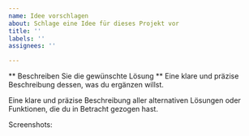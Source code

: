 ```yaml
---
name: Idee vorschlagen
about: Schlage eine Idee für dieses Projekt vor
title: ''
labels: ''
assignees: ''

---
```


** Beschreiben Sie die gewünschte Lösung **
Eine klare und präzise Beschreibung dessen, was du ergänzen willst.

Eine klare und präzise Beschreibung aller alternativen Lösungen oder Funktionen, die du in Betracht gezogen hast.

Screenshots:
